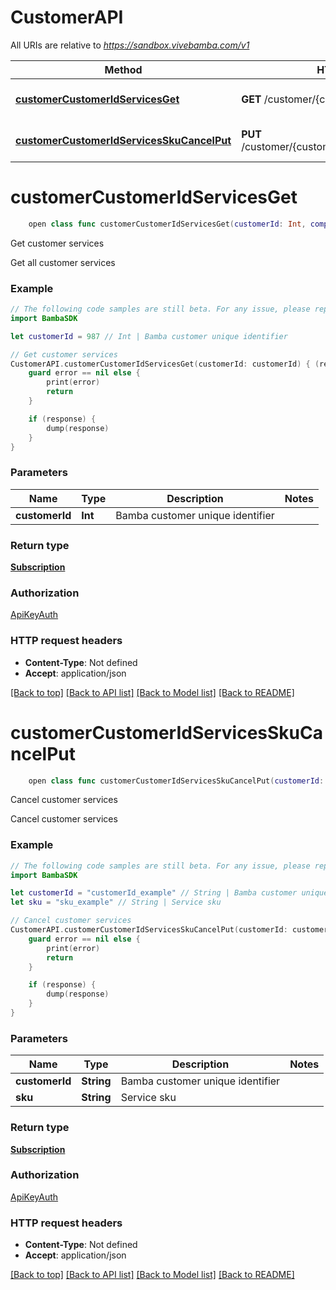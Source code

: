 # CustomerAPI

All URIs are relative to *https://sandbox.vivebamba.com/v1*

Method | HTTP request | Description
------------- | ------------- | -------------
[**customerCustomerIdServicesGet**](CustomerAPI.md#customercustomeridservicesget) | **GET** /customer/{customerId}/services | Get customer services
[**customerCustomerIdServicesSkuCancelPut**](CustomerAPI.md#customercustomeridservicesskucancelput) | **PUT** /customer/{customerId}/services/{sku}/cancel | Cancel customer services


# **customerCustomerIdServicesGet**
```swift
    open class func customerCustomerIdServicesGet(customerId: Int, completion: @escaping (_ data: Subscription?, _ error: Error?) -> Void)
```

Get customer services

Get all customer services

### Example 
```swift
// The following code samples are still beta. For any issue, please report via http://github.com/OpenAPITools/openapi-generator/issues/new
import BambaSDK

let customerId = 987 // Int | Bamba customer unique identifier

// Get customer services
CustomerAPI.customerCustomerIdServicesGet(customerId: customerId) { (response, error) in
    guard error == nil else {
        print(error)
        return
    }

    if (response) {
        dump(response)
    }
}
```

### Parameters

Name | Type | Description  | Notes
------------- | ------------- | ------------- | -------------
 **customerId** | **Int** | Bamba customer unique identifier | 

### Return type

[**Subscription**](Subscription.md)

### Authorization

[ApiKeyAuth](../README.md#ApiKeyAuth)

### HTTP request headers

 - **Content-Type**: Not defined
 - **Accept**: application/json

[[Back to top]](#) [[Back to API list]](../README.md#documentation-for-api-endpoints) [[Back to Model list]](../README.md#documentation-for-models) [[Back to README]](../README.md)

# **customerCustomerIdServicesSkuCancelPut**
```swift
    open class func customerCustomerIdServicesSkuCancelPut(customerId: String, sku: String, completion: @escaping (_ data: Subscription?, _ error: Error?) -> Void)
```

Cancel customer services

Cancel customer services

### Example 
```swift
// The following code samples are still beta. For any issue, please report via http://github.com/OpenAPITools/openapi-generator/issues/new
import BambaSDK

let customerId = "customerId_example" // String | Bamba customer unique identifier
let sku = "sku_example" // String | Service sku

// Cancel customer services
CustomerAPI.customerCustomerIdServicesSkuCancelPut(customerId: customerId, sku: sku) { (response, error) in
    guard error == nil else {
        print(error)
        return
    }

    if (response) {
        dump(response)
    }
}
```

### Parameters

Name | Type | Description  | Notes
------------- | ------------- | ------------- | -------------
 **customerId** | **String** | Bamba customer unique identifier | 
 **sku** | **String** | Service sku | 

### Return type

[**Subscription**](Subscription.md)

### Authorization

[ApiKeyAuth](../README.md#ApiKeyAuth)

### HTTP request headers

 - **Content-Type**: Not defined
 - **Accept**: application/json

[[Back to top]](#) [[Back to API list]](../README.md#documentation-for-api-endpoints) [[Back to Model list]](../README.md#documentation-for-models) [[Back to README]](../README.md)

